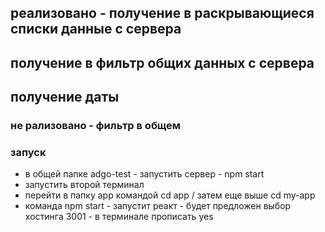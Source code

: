 ## реализовано - получение в раскрывающиеся списки данные с сервера

## получение в фильтр общих данных с сервера

## получение даты

### не рализовано - фильтр в общем

### запуск

- в общей папке adgo-test - запустить сервер - npm start
- запустить второй терминал
- перейти в папку app командой cd app / затем еще выше cd my-app
- команда npm start - запустит реакт - будет предложен выбор хостинга 3001 - в терминале прописать yes
